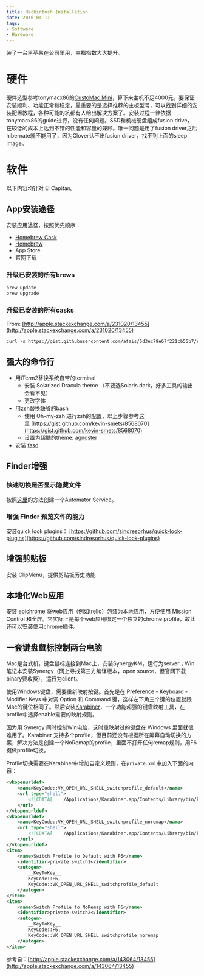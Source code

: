 ```yaml
---
title: Hackintosh Installation
date: 2016-04-11
tags:
- Software
- Hardware
---
```


装了一台黑苹果在公司里用，幸福指数大大提升。

# 硬件

硬件选型参考tonymacx86的[CustoMac Mini]([http://www.tonymacx86.com/building-customac-buyers-guide-march-2016.html#CustoMac_Mini](http://www.tonymacx86.com/building-customac-buyers-guide-march-2016.html#CustoMac_Mini))，算下来主机不足4000元。要保证安装顺利、功能正常和稳定，最重要的是选择推荐的主板型号，可以找到详细的安装配置教程，各种可能的坑都有人给出解决方案了。安装过程一律依据tonymacx86的guide进行，没有任何问题。SSD和机械硬盘组成fusion drive，在较低的成本上达到不错的性能和容量的兼顾。唯一问题是用了fusion driver之后hibernate就不能用了，因为Clover认不出fusion driver，找不到上面的sleep image。

# 软件

以下内容均针对 El Capitan。

## App安装途径

安装应用途径，按照优先顺序：
- [Homebrew Cask](https://caskroom.github.io/)
- [Homebrew](http://brew.sh/)
- App Store
- 官网下载

### 升级已安装的所有brews

``` sh
brew update
brew upgrade
```

### 升级已安装的所有casks

From: [http://apple.stackexchange.com/a/231020/13455](http://apple.stackexchange.com/a/231020/13455)

``` sh
curl -s https://gist.githubusercontent.com/atais/5d3ec79e67f221cb55b7/raw/f6e6b647e6f90939c016ba88e591529d143cb33d/cash_upgrade.sh | bash /dev/stdin
```

## 强大的命令行

- 用iTerm2替换系统自带的terminal
  - 安装 Solarized Dracula theme （不要选Solaris dark，好多工具的输出会看不见）
  - 更改字体
- 用zsh替换缺省的bash
  - 使用 Oh-my-zsh 进行zsh的配置，以上步骤参考这里 [https://gist.github.com/kevin-smets/8568070](https://gist.github.com/kevin-smets/8568070)
  - 设置为超酷的theme: [agnoster](https://gist.github.com/agnoster/3712874)
- 安装 [fasd](https://github.com/clvv/fasd)


## Finder增强

### 快速切换是否显示隐藏文件

按照[这里](http://apple.stackexchange.com/questions/177132/how-to-set-h-to-enable-show-hidden-files/177138#177138)的方法创建一个Automator Service。

### 增强 Finder 预览文件的能力

安装quick look plugins： [https://github.com/sindresorhus/quick-look-plugins](https://github.com/sindresorhus/quick-look-plugins)

## 增强剪贴板

安装 ClipMenu，提供剪贴板历史功能

## 本地化Web应用

安装 [epichrome](https://github.com/dmarmor/epichrome) 将web应用（例如trello）包装为本地应用，方便使用 Mission Control 和全屏。它实际上是每个web应用绑定一个独立的chrome profile，故此还可以安装使用chrome插件。

## 一套键盘鼠标控制两台电脑

Mac是台式机，键盘鼠标连接到Mac上，安装SynergyKM，运行为server；Win笔记本安装Synergy（网上寻找第三方编译版本，open source，但官网下载binary要收费），运行为client。

使用Windows键盘，需要重新映射按键。首先是在 Preference - Keyboard - Modifier Keys 中对调 Option 和 Command 键，这样左下角三个键的位置就跟Mac的键位相同了。然后安装[Karabiner](https://pqrs.org/osx/karabiner/)，一个功能超强的键盘映射工具，在profile中选择enable需要的映射规则。

因为用 Synergy 同时控制Win电脑，这时重映射过的键盘在 Windows 里面就很难用了。Karabiner 支持多个profile，但目前还没有根据所在屏幕自动切换的方案，解决方法是创建一个NoRemap的profile，里面不打开任何remap规则，用F6键做profile切换。

Profile切换需要在Karabiner中增加自定义规则，在`private.xml`中加入下面的内容：

``` xml
<vkopenurldef>
    <name>KeyCode::VK_OPEN_URL_SHELL_switchprofile_default</name>
    <url type="shell">
        <![CDATA[    /Applications/Karabiner.app/Contents/Library/bin/karabiner select_by_name Default    ]]>
    </url>
</vkopenurldef>
<vkopenurldef>
    <name>KeyCode::VK_OPEN_URL_SHELL_switchprofile_noremap</name>
    <url type="shell">
        <![CDATA[    /Applications/Karabiner.app/Contents/Library/bin/karabiner select_by_name NoRemap    ]]>
    </url>
</vkopenurldef>
<item>
    <name>Switch Profile to Default with F6</name>
    <identifier>private.switch1</identifier>
    <autogen>
        __KeyToKey__
        KeyCode::F6,
        KeyCode::VK_OPEN_URL_SHELL_switchprofile_default
    </autogen>
</item>
<item>
    <name>Switch Profile to NoRemap with F6</name>
    <identifier>private.switch2</identifier>
    <autogen>
        __KeyToKey__
        KeyCode::F6,
        KeyCode::VK_OPEN_URL_SHELL_switchprofile_noremap
    </autogen>
</item>
```

参考自：[http://apple.stackexchange.com/a/143064/13455](http://apple.stackexchange.com/a/143064/13455)